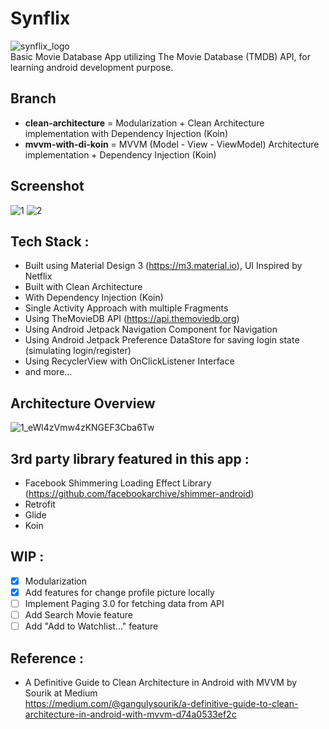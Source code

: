 # Synflix
![synflix_logo](https://github.com/PutraGandaD/F-AND24001121-synrgy7-SimpleTMDBApp-ch5/assets/54593964/a284feb4-f987-411a-905e-dc4498663b49) <br>
Basic Movie Database App utilizing The Movie Database (TMDB) API, for learning android development purpose.

## Branch
- **clean-architecture** = Modularization + Clean Architecture implementation with Dependency Injection (Koin)
- **mvvm-with-di-koin** = MVVM (Model - View - ViewModel) Architecture implementation + Dependency Injection (Koin)

## Screenshot
![1](https://github.com/PutraGandaD/Synflix/assets/54593964/75a367fa-7e4b-4978-a9d8-dc3e85851e3c)
![2](https://github.com/PutraGandaD/Synflix/assets/54593964/f7899428-a6f1-4d05-be38-fa54e7b8f26d)

## Tech Stack :
- Built using Material Design 3 (https://m3.material.io), UI Inspired by Netflix
- Built with Clean Architecture
- With Dependency Injection (Koin)
- Single Activity Approach with multiple Fragments
- Using TheMovieDB API (https://api.themoviedb.org)
- Using Android Jetpack Navigation Component for Navigation
- Using Android Jetpack Preference DataStore for saving login state (simulating login/register)
- Using RecyclerView with OnClickListener Interface
- and more...

## Architecture Overview
![1_eWl4zVmw4zKNGEF3Cba6Tw](https://github.com/PutraGandaD/Synflix/assets/54593964/4e436873-9f2a-4e6f-8a7c-022f2cb0f24b)

## 3rd party library featured in this app :
- Facebook Shimmering Loading Effect Library (https://github.com/facebookarchive/shimmer-android)
- Retrofit
- Glide
- Koin

## WIP :
- [x] Modularization
- [x] Add features for change profile picture locally
- [ ] Implement Paging 3.0 for fetching data from API
- [ ] Add Search Movie feature
- [ ] Add "Add to Watchlist..." feature

## Reference :
- A Definitive Guide to Clean Architecture in Android with MVVM by Sourik at Medium <br>
  https://medium.com/@gangulysourik/a-definitive-guide-to-clean-architecture-in-android-with-mvvm-d74a0533ef2c

